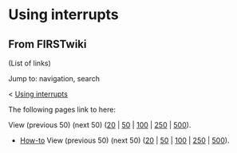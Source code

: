 # Using interrupts

## From FIRSTwiki

(List of links)

Jump to: navigation, search

< [Using interrupts](/index.php?title=Using_interrupts&redirect=no "Using
interrupts")

The following pages link to here:

View (previous 50) (next 50) ([20](/index.php?title=Special:Whatlinkshere/Using_interrupts&limit=20&from=0 "Special:Whatlinkshere/Using interrupts") | [50](/index.php?title=Special:Whatlinkshere/Using_interrupts&limit=50&from=0 "Special:Whatlinkshere/Using interrupts") | [100](/index.php?title=Special:Whatlinkshere/Using_interrupts&limit=100&from=0 "Special:Whatlinkshere/Using interrupts") | [250](/index.php?title=Special:Whatlinkshere/Using_interrupts&limit=250&from=0 "Special:Whatlinkshere/Using interrupts") | [500](/index.php?title=Special:Whatlinkshere/Using_interrupts&limit=500&from=0 "Special:Whatlinkshere/Using interrupts")).

- [How-to](How-to "How-to") View (previous 50) (next 50) ([20](/index.php?title=Special:Whatlinkshere/Using_interrupts&limit=20&from=0 "Special:Whatlinkshere/Using interrupts") | [50](/index.php?title=Special:Whatlinkshere/Using_interrupts&limit=50&from=0 "Special:Whatlinkshere/Using interrupts") | [100](/index.php?title=Special:Whatlinkshere/Using_interrupts&limit=100&from=0 "Special:Whatlinkshere/Using interrupts") | [250](/index.php?title=Special:Whatlinkshere/Using_interrupts&limit=250&from=0 "Special:Whatlinkshere/Using interrupts") | [500](/index.php?title=Special:Whatlinkshere/Using_interrupts&limit=500&from=0 "Special:Whatlinkshere/Using interrupts")).
